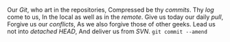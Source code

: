 Our *Git*, who art in the repositories,
Compressed be thy *commits*.
Thy *log* come to us,
In the local as well as in the *remote*.
Give us today our daily *pull*,
Forgive us our *conflicts*,
As we also forgive those of other geeks.
Lead us not into *detached HEAD*,
And deliver us from *SVN*.
`git commit --amend`